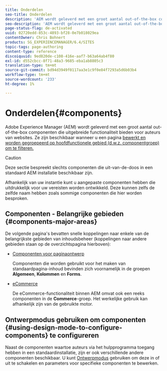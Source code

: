 ```yaml
---
title: Onderdelen
seo-title: Onderdelen
description: 'AEM wordt geleverd met een groot aantal out-of-the-box componenten die uitgebreide functionaliteit bieden aan auteurs van websites. '
seo-description: 'AEM wordt geleverd met een groot aantal out-of-the-box componenten die uitgebreide functionaliteit bieden aan auteurs van websites. '
page-status-flag: de-activated
uuid: 02720edd-853c-4893-bf28-0e7b018029ea
contentOwner: Chris Bohnert
products: SG_EXPERIENCEMANAGER/6.4/SITES
topic-tags: page-authoring
content-type: reference
discoiquuid: 9ed820de-c108-416e-aaf7-b63a64ab4f80
exl-id: d552cbcc-8f71-48a3-9685-eba1ab8805c3
translation-type: tm+mt
source-git-commit: bd94d3949f0117aa3e1c9f0e84f7293a5d6b03b4
workflow-type: tm+mt
source-wordcount: '233'
ht-degree: 1%

---
```


# Onderdelen{#components}

Adobe Experience Manager (AEM) wordt geleverd met een groot aantal out-of-the-box componenten die uitgebreide functionaliteit bieden voor auteurs van websites. Ze zijn beschikbaar wanneer u een pagina [bewerkt en worden gegroepeerd op hoofdfunctionele gebied (d.w.z. componentgroep) om te filteren.](/help/sites-classic-ui-authoring/classic-page-author-edit-content.md)

>[!CAUTION]
>
>Deze sectie bespreekt slechts componenten die uit-van-de-doos in een standaard AEM installatie beschikbaar zijn.
>
>Afhankelijk van uw instantie kunt u aangepaste componenten hebben die uitdrukkelijk voor uw vereisten worden ontwikkeld. Deze kunnen zelfs de zelfde naam hebben zoals sommige componenten die hier worden besproken.

## Componenten - Belangrijke gebieden {#components-major-areas}

De volgende pagina&#39;s bevatten snelle koppelingen naar enkele van de belangrijkste gebieden van inhoudsbeheer (koppelingen naar andere gebieden staan op de overzichtspagina hierboven):

* [Componenten voor paginaontwerp](/help/sites-classic-ui-authoring/classic-page-author-edit-mode.md)

   Componenten die worden gebruikt voor het maken van standaardpagina-inhoud bevinden zich voornamelijk in de groepen **Algemeen**, **Kolommen** en **Forms**.

* [eCommerce](/help/sites-administering/ecommerce.md)

   De eCommerce-functionaliteit binnen AEM omvat ook een reeks componenten in de **Commerce**-groep. Het werkelijke gebruik kan afhankelijk zijn van de gebruikte motor.

## Ontwerpmodus gebruiken om componenten {#using-design-mode-to-configure-components} te configureren

Naast de componenten waartoe auteurs via het hulpprogramma toegang hebben in een standaardinstallatie, zijn er ook verschillende andere componenten beschikbaar. U kunt [Ontwerpmodus](/help/sites-classic-ui-authoring/classic-page-author-design-mode.md#enable-disable-components) gebruiken om deze in of uit te schakelen en parameters voor specifieke componenten te bewerken.
